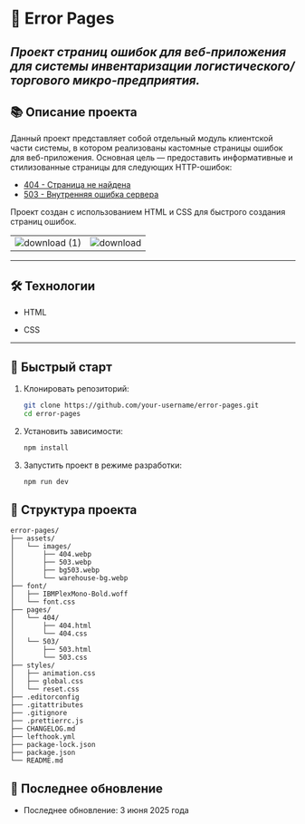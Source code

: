 # 🦕 Error Pages

## _Проект страниц ошибок для веб-приложения для системы инвентаризации логистического/торгового микро-предприятия._

## 📚 Описание проекта

Данный проект представляет собой отдельный модуль клиентской части системы, в котором реализованы кастомные страницы ошибок для веб-приложения. Основная цель — предоставить информативные и стилизованные страницы для следующих HTTP-ошибок:

- [404 - Страница не найдена](http://localhost:5500/src/pages/404.html)
- [503 - Внутренняя ошибка сервера](http://localhost:5500/src/pages/503.html)

Проект создан с использованием HTML и CSS для быстрого создания страниц ошибок.

|                                                                                                  |                                                                                              |
| ------------------------------------------------------------------------------------------------ | -------------------------------------------------------------------------------------------- |
| ![download (1)](https://github.com/user-attachments/assets/d26697bc-6076-485d-9747-6f660fbd2267) | ![download](https://github.com/user-attachments/assets/b3cd641b-d29c-43d1-8c12-ee3b657dde4c) |

---

## 🛠 Технологии

- HTML

- CSS

---

## 🚀 Быстрый старт

1. Клонировать репозиторий:

   ```bash
   git clone https://github.com/your-username/error-pages.git
   cd error-pages
   ```

2. Установить зависимости:

   ```bash
   npm install

   ```

3. Запустить проект в режиме разработки:

   ```bash
   npm run dev
   ```

## 📂 Структура проекта

```pqsql
error-pages/
├── assets/
│   └── images/
│       ├── 404.webp
│       ├── 503.webp
│       ├── bg503.webp
│       └── warehouse-bg.webp
├── font/
│   ├── IBMPlexMono-Bold.woff
│   └── font.css
├── pages/
│   └── 404/
│       ├── 404.html
│       └── 404.css
│   └── 503/
│       ├── 503.html
│       └── 503.css
├── styles/
│   ├── animation.css
│   ├── global.css
│   └── reset.css
├── .editorconfig
├── .gitattributes
├── .gitignore
├── .prettierrc.js
├── CHANGELOG.md
├── lefthook.yml
├── package-lock.json
├── package.json
└── README.md
```

## 📜 Последнее обновление

- Последнее обновление: 3 июня 2025 года
